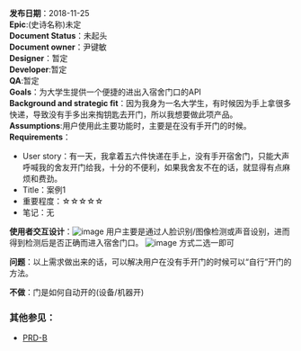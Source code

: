 **发布日期**：2018-11-25  
**Epic**:(史诗名称)未定  
**Document Status**：未起头  
**Document owner**：尹键敏  
**Designer**：暂定  
**Developer**:暂定  
**QA**:暂定  
**Goals**：为大学生提供一个便捷的进出入宿舍门口的API  
**Background and strategic fit**：因为我身为一名大学生，有时候因为手上拿很多快递，导致没有手多出来掏钥匙去开门，所以我想要做此项产品。
**Assumptions**:用户使用此主要功能时，主要是在没有手开门的时候。  
**Requirements**：
- User story：有一天，我拿着五六件快递在手上，没有手开宿舍门，只能大声呼喊我的舍友开门给我，十分的不便利，如果我舍友不在的话，就显得有点麻烦和费劲。
- Title：案例1
- 重要程度：☆☆☆☆☆
- 笔记：无

**使用者交互设计**：![image](https://i.loli.net/2018/11/25/5bfa918561726.png)
用户主要是通过人脸识别/图像检测或声音设别，进而得到检测后是否正确而进入宿舍门口。
![image](https://i.loli.net/2018/11/25/5bfa9185704d6.png)
方式二选一即可

**问题**：以上需求做出来的话，可以解决用户在没有手开门的时候可以“自行”开门的方法。

**不做**：门是如何自动开的(设备/机器开)


### 其他参见：
- [PRD-B](https://github.com/JamieYin/API_ML_AI/blob/master/PRD-B.md)